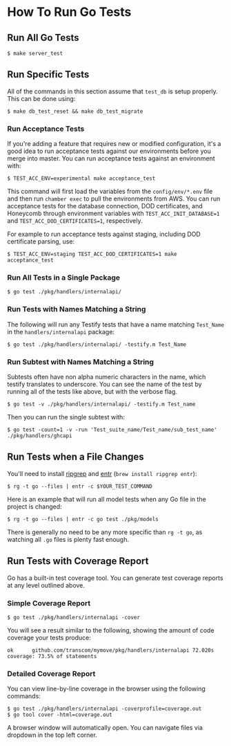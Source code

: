 # How To Run Go Tests

## Run All Go Tests

```console
$ make server_test
```

## Run Specific Tests

All of the commands in this section assume that `test_db` is setup properly. This can be done using:

```console
$ make db_test_reset && make db_test_migrate
```

### Run Acceptance Tests

If you're adding a feature that requires new or modified configuration, it's a good idea to run acceptance tests against our environments before you merge into master.  You can run acceptance tests against an environment with:

```console
$ TEST_ACC_ENV=experimental make acceptance_test
```

This command will first load the variables from the `config/env/*.env` file and then run `chamber exec` to pull the environments from AWS.  You can run acceptance tests for the database connection, DOD certificates, and Honeycomb through environment variables with `TEST_ACC_INIT_DATABASE=1` and `TEST_ACC_DOD_CERTIFICATES=1`, respectively.

For example to run acceptance tests against staging, including DOD certificate parsing, use:

```console
$ TEST_ACC_ENV=staging TEST_ACC_DOD_CERTIFICATES=1 make acceptance_test
```

### Run All Tests in a Single Package

```console
$ go test ./pkg/handlers/internalapi/
```

### Run Tests with Names Matching a String

The following will run any Testify tests that have a name matching `Test_Name` in the `handlers/internalapi` package:

```console
$ go test ./pkg/handlers/internalapi/ -testify.m Test_Name
```

### Run Subtest with Names Matching a String

Subtests often have non alpha numeric characters in the name, which testify translates to underscore. You can see the name of the test by running all of the tests like above, but with the verbose flag.

```console
$ go test -v ./pkg/handlers/internalapi/ -testify.m Test_name
```

Then you can run the single subtest with:

```console
$ go test -count=1 -v -run 'Test_suite_name/Test_name/sub_test_name' ./pkg/handlers/ghcapi 
```

## Run Tests when a File Changes

You'll need to install [ripgrep](https://github.com/BurntSushi/ripgrep) and [entr](http://www.entrproject.org/) (`brew install ripgrep entr`):

```console
$ rg -t go --files | entr -c $YOUR_TEST_COMMAND
```

Here is an example that will run all model tests when any Go file in the project is changed:

```console
$ rg -t go --files | entr -c go test ./pkg/models
```

There is generally no need to be any more specific than `rg -t go`, as watching all `.go` files is plenty fast enough.

## Run Tests with Coverage Report
Go has a built-in test coverage tool. You can generate test coverage reports at any level outlined above.

### Simple Coverage Report

```console
$ go test ./pkg/handlers/internalapi -cover
```

You will see a result similar to the following, showing the amount of code coverage your tests produce:
```console
ok  	github.com/transcom/mymove/pkg/handlers/internalapi	72.020s	coverage: 73.5% of statements
```

### Detailed Coverage Report
You can view line-by-line coverage in the browser using the following commands:

```console
$ go test ./pkg/handlers/internalapi -coverprofile=coverage.out
$ go tool cover -html=coverage.out

```

A browser window will automatically open. You can navigate files via dropdown in the top left corner.
